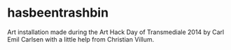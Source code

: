 hasbeentrashbin
===============

Art installation made during the Art Hack Day of Transmediale 2014 by Carl Emil Carlsen with a little help from Christian Villum.
